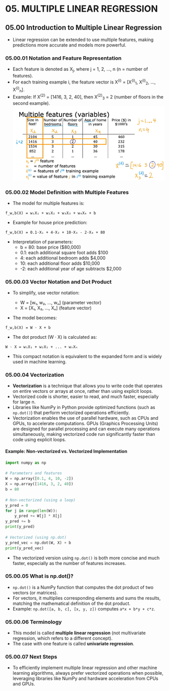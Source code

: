 # 05. MULTIPLE LINEAR REGRESSION

## 05.00 Introduction to Multiple Linear Regression

- Linear regression can be extended to use multiple features, making predictions more accurate and models more powerful.

### 05.00.01 Notation and Feature Representation

- Each feature is denoted as X<sub>j</sub>, where j = 1, 2, ..., n (n = number of features).
- For each training example i, the feature vector is X<sup>(i)</sup> = [X<sup>(i)</sup><sub>1</sub>, X<sup>(i)</sup><sub>2</sub>, ..., X<sup>(i)</sup><sub>n</sub>].
- Example: If X<sup>(2)</sup> = [1416, 3, 2, 40], then X<sup>(2)</sup><sub>3</sub> = 2 (number of floors in the second example).
  ![img](../../img/Captura%20de%20tela%202025-06-05%20122043.png)

### 05.00.02 Model Definition with Multiple Features

- The model for multiple features is:

```
f_w,b(X) = w₁X₁ + w₂X₂ + w₃X₃ + w₄X₄ + b
```

- Example for house price prediction:

```
f_w,b(X) = 0.1·X₁ + 4·X₂ + 10·X₃ - 2·X₄ + 80
```

- Interpretation of parameters:
  - b = 80: base price ($80,000)
  - 0.1: each additional square foot adds $100
  - 4: each additional bedroom adds $4,000
  - 10: each additional floor adds $10,000
  - -2: each additional year of age subtracts $2,000

### 05.00.03 Vector Notation and Dot Product

- To simplify, use vector notation:

  - W = [w₁, w₂, ..., wₙ] (parameter vector)
  - X = [X₁, X₂, ..., Xₙ] (feature vector)

- The model becomes:

```
f_w,b(X) = W · X + b
```

- The dot product (W · X) is calculated as:

```
W · X = w₁X₁ + w₂X₂ + ... + wₙXₙ
```

- This compact notation is equivalent to the expanded form and is widely used in machine learning.

### 05.00.04 Vectorization

- **Vectorization** is a technique that allows you to write code that operates on entire vectors or arrays at once, rather than using explicit loops.
- Vectorized code is shorter, easier to read, and much faster, especially for large n.
- Libraries like NumPy in Python provide optimized functions (such as `np.dot()`) that perform vectorized operations efficiently.
- Vectorization enables the use of parallel hardware, such as CPUs and GPUs, to accelerate computations. GPUs (Graphics Processing Units) are designed for parallel processing and can execute many operations simultaneously, making vectorized code run significantly faster than code using explicit loops.

#### Example: Non-vectorized vs. Vectorized Implementation

```python
import numpy as np

# Parameters and features
W = np.array([0.1, 4, 10, -2])
X = np.array([1416, 3, 2, 40])
b = 80

# Non-vectorized (using a loop)
y_pred = 0
for j in range(len(W)):
    y_pred += W[j] * X[j]
y_pred += b
print(y_pred)

# Vectorized (using np.dot)
y_pred_vec = np.dot(W, X) + b
print(y_pred_vec)
```

- The vectorized version using `np.dot()` is both more concise and much faster, especially as the number of features increases.

### 05.00.05 What is np.dot()?

- `np.dot()` is a NumPy function that computes the dot product of two vectors (or matrices).
- For vectors, it multiplies corresponding elements and sums the results, matching the mathematical definition of the dot product.
- Example: `np.dot([a, b, c], [x, y, z])` computes `a*x + b*y + c*z`.

### 05.00.06 Terminology

- This model is called **multiple linear regression** (not multivariate regression, which refers to a different concept).
- The case with one feature is called **univariate regression**.

### 05.00.07 Next Steps

- To efficiently implement multiple linear regression and other machine learning algorithms, always prefer vectorized operations when possible, leveraging libraries like NumPy and hardware acceleration from CPUs and GPUs.
